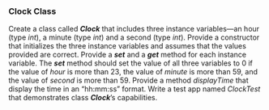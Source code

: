 ### Clock Class

Create a class called **_Clock_** that includes three instance variables—an hour
(type _int_), a minute (type _int_) and a second (type _int_). Provide a constructor that initializes the
three instance variables and assumes that the values provided are correct. Provide a **_set_** and a **_get_**
method for each instance variable. The **_set_** method should set the value of all three variables to 0 if
the value of _hour_ is more than 23, the value of _minute_ is more than 59, and the value of _second_ is
more than 59. Provide a method _displayTime_ that display the time in an “hh:mm:ss” format. Write
a test app named _ClockTest_ that demonstrates class **_Clock_**’s capabilities.